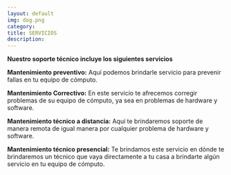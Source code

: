 ```yaml
---
layout: default
img: dog.png
category: 
title: SERVICIOS 
description: 
---
```

  **Nuestro soporte técnico incluye los siguientes servicios**

**Mantenimiento preventivo:** Aquí podemos brindarle servicio para prevenir fallas en tu equipo de cómputo.

**Mantenimiento Correctivo:** En este servicio te afrecemos corregir problemas de su equipo de cómputo, ya sea en problemas de hardware y software.

**Mantenimiento técnico a distancia:** Aquí te brindaremos soporte de manera remota de igual manera por cualquier problema de hardware y software.

**Mantenimiento técnico presencial:** Te brindamos este servicio en dónde te brindaremos un técnico que vaya directamente a tu casa a brindarte algún servicio en tu equipo de cómputo.
 
